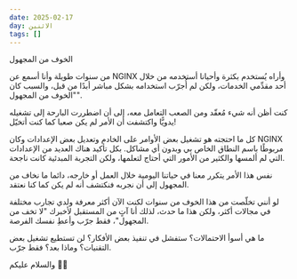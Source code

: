 ```yaml
---
date: 2025-02-17
day: الاثنين
tags: []
---
```


الخوف من المجهول

من سنوات طويلة وأنا أسمع عن NGINX وأراه يُستخدم بكثرة وأحيانا أستخدمه من خلال أحد مقدِّمي الخدمات، ولكن لم أُجرّب استخدامه بشكل مباشر أبدًا من قبل، والسبب كان "الخوف من المجهول".

كنت أظن أنه شيء مُعقّد ومن الصعب التعامل معه، إلى أن اضطررت البارحة إلى تشغيله يدويًّا واكتشفت أن الأمر لم يكن صعبا كما كنت أتخيّل!

كل ما احتجته هو تشغيل بعض الأوامر على الخادم وتعديل بعض الإعدادات وكان NGINX مربوطًا باسم النطاق الخاص بي وبدون أي مشاكل. بكل تأكيد هناك العديد من الإعدادات التي لم ألمسها والكثير من الأمور التي أحتاج لتعلمها، ولكن التجربة المبدئية كانت ناجحة.

نفس هذا الأمر يتكرر معنا في حياتنا اليومية خلال العمل أو خارجه، دائما ما نخاف من المجهول إلى أن نجربه فنكتشف أنه لم يكن كما كنا نعتقد.

لو أنني تخلّصت من هذا الخوف من سنوات لكنت الآن أكثر معرفة ولدي تجارب مختلفة في مجالات أكثر، ولكن هذا ما حدث، لذلك أنا آتٍ من المستقبل لأخبرك "لا تخف من المجهول"، فقط جرّب وأعطِ نفسك الفرصة.

ما هي أسوأ الاحتمالات؟ ستفشل في تنفيذ بعض الأفكار؟ لن تستطيع تشغيل بعض التقنيات؟ وماذا بعد؟ فقط جرّب.

والسلام عليكم 👋🏻
